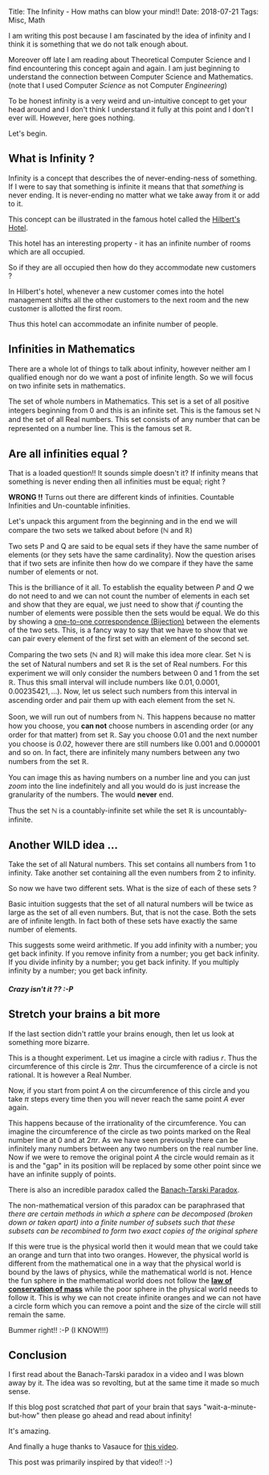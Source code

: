 Title: The Infinity - How maths can blow your mind!! 
Date: 2018-07-21
Tags: Misc, Math


I am writing this post because I am fascinated by the idea of infinity
and I think it is something that we do not talk enough about.

Moreover off late I am reading about Theoretical Computer Science and
I find encountering this concept again and again. I am just beginning
to understand the connection between Computer Science and
Mathematics.(note that I used Computer *Science* as not Computer
*Engineering*)

To be honest infinity is a very weird and un-intuitive concept to get
your head around and I don't think I understand it fully at this point
and I don't I ever will. However, here goes nothing.

Let's begin.


## What is Infinity ?

Infinity is a concept that describes the of never-ending-ness of
something. If I were to say that something is infinite it means that
that *something* is never ending. It is never-ending no matter what we
take away from it or add to it. 

This concept can be illustrated in the famous hotel called the [Hilbert's Hotel](https://en.wikipedia.org/wiki/Hilbert's_paradox_of_the_Grand_Hotel).

This hotel has an interesting property - it has an infinite number of
rooms which are all occupied.  

So if they are all occupied then how do they accommodate new customers
?

In Hilbert's hotel, whenever a new customer comes into the hotel
management shifts all the other customers to the next room and the new
customer is allotted the first room.

Thus this hotel can accommodate an infinite number of people.

## Infinities in Mathematics

There are a whole lot of things to talk about infinity, however
neither am I qualified enough nor do we want a post of infinite
length. So we will focus on two infinite sets in mathematics.

The set of whole numbers in Mathematics. This set is a set of all
positive integers beginning from 0 and this is an infinite set. This
is the famous set $\mathbb{N}$ and the set of all Real numbers. This
set consists of any number that can be represented on a number
line. This is the famous set $\mathbb{R}$.

## Are all infinities equal ?

That is a loaded question!! It sounds simple doesn't it?  If infinity
means that something is never ending then all infinities must be
equal; right ?

**WRONG !!** Turns out there are different kinds of
infinities. Countable Infinities and Un-countable infinities.

Let's unpack this argument from the beginning and in the end we will
compare the two sets we talked about before ($\mathbb{N}$ and
$\mathbb{R}$)

Two sets P and Q are said to be equal sets if they have the same
number of elements (or they sets have the same cardinality). Now the
question arises that if two sets are infinite then how do we compare
if they have the same number of elements or not.

This is the brilliance of it all. To establish the equality between $P$
and $Q$ we do not need to and we can not count the number of elements in
each set and show that they are equal, we just need to show that *if*
counting the number of elements were possible then the sets would be
equal. We do this by showing
a
[one-to-one correspondence (Bijection)](https://en.wikipedia.org/wiki/Bijection) between
the elements of the two sets. This, is a fancy way to say that we have
to show that we can pair every element of the first set with an
element of the second set.


Comparing the two sets ($\mathbb{N}$ and $\mathbb{R}$) will make this
idea more clear.  Set $\mathbb{N}$ is the set of Natural numbers and
set $\mathbb{R}$ is the set of Real numbers. For this experiment we
will only consider the numbers between 0 and 1 from the set
$\mathbb{R}$. Thus this small interval will include numbers like 
$0.01, 0.0001, 0.00235421, ...)$. Now, let us select such numbers from
this interval in ascending order and pair them up with each element
from the set $\mathbb{N}$. 

Soon, we will run out of numbers from $\mathbb{N}$. This happens
because no matter how you choose, you **can not** choose numbers in
ascending order (or any order for that matter) from set $\mathbb{R}$.
Say you choose $0.01$ and the next number you choose is *0.02*,
however there are still numbers like $0.001$ and $0.000001$ and so on.
In fact, there are infinitely many numbers between any two numbers from
the set $\mathbb{R}$. 

You can image this as having numbers on a number line and you can just
*zoom* into the line indefinitely and all you would do is just
increase the granularity of the numbers. The would **never** end.

Thus the set $\mathbb{N}$ is a countably-infinite set while the set
$\mathbb{R}$ is uncountably-infinite.

## Another WILD idea ...
Take the set of all Natural numbers. This set contains all numbers
from 1 to infinity.  Take another set containing all the even numbers
from $2$ to infinity.

So now we have two different sets. What is the size of each of these sets ? 

Basic intuition suggests that the set of all natural numbers will be
twice as large as the set of all even numbers. But, that is not the
case. Both the sets are of infinite length. In fact both of these sets
have exactly the same number of elements.

This suggests some weird arithmetic. 
If you add infinity with a number; you get back infinity.
If you remove infinity from a number; you get back infinity.
If you divide infinity by a number; you get back infinity.
If you multiply infinity by a number; you get back infinity.

##### *Crazy isn't it ?? :-P* #####

## Stretch your brains a bit more

If the last section didn't rattle your brains enough, then let us look
at something more bizarre.

This is a thought experiment. Let us imagine a circle with radius
$r$. Thus the circumference of this circle is $2 \pi r$. Thus the
circumference of a circle is not rational. It is however a Real
Number.

Now, if you start from point $A$ on the circumference of this circle
and you take $\pi$ steps every time then you will never reach the same
point $A$ ever again. 

This happens because of the irrationality of the circumference. You
can imagine the circumference of the circle as two points marked on
the Real number line at $0$ and at $2 \pi r$. As we have seen
previously there can be infinitely many numbers between any two
numbers on the real number line. Now if we were to remove the original
point $A$ the circle would remain as it is and the "gap" in its
position will be replaced by some other point since we have an
infinite supply of points. 

There is also an incredible paradox called
the
[Banach-Tarski Paradox](https://en.wikipedia.org/wiki/Banach%E2%80%93Tarski_paradox).

The non-mathematical version of this paradox can be paraphrased that
*there are certain methods in which a sphere can be decomposed (broken
down or taken apart) into a finite number of subsets such that these
subsets can be recombined to form two exact copies of the original
sphere*


If this were true is the physical world then it would mean that we
could take an orange and turn that into two oranges. However, the
physical world is different from the mathematical one in a way that
the physical world is bound by the laws of physics, while the
mathematical world is not. Hence the fun sphere in the mathematical
world does not follow
the
[**law of conservation of mass**](https://en.wikipedia.org/wiki/Conservation_of_mass) while
the poor sphere in the physical world needs to follow it. This is why
we can not create infinite oranges and we can not have a circle form
which you can remove a point and the size of the circle will still
remain the same.

Bummer right!! :-P (I KNOW!!!)

## Conclusion
I first read about the Banach-Tarski paradox in a video and I was blown
away by it. The idea was so revolting, but at the same time it made so
much sense. 


If this blog post scratched *that* part of your brain that says
"wait-a-minute-but-how" then please go ahead and read about infinity! 

It's amazing. 

And finally a huge thanks to Vasauce for [this video](https://www.youtube.com/watch?v=s86-Z-CbaHA).

This post was primarily inspired by that video!! :-)
